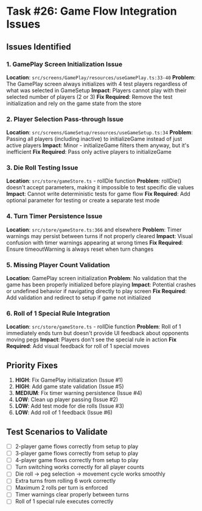# Task #26: Game Flow Integration Issues

## Issues Identified

### 1. GamePlay Screen Initialization Issue
**Location**: `src/screens/GamePlay/resources/useGamePlay.ts:33-40`
**Problem**: The GamePlay screen always initializes with 4 test players regardless of what was selected in GameSetup
**Impact**: Players cannot play with their selected number of players (2 or 3)
**Fix Required**: Remove the test initialization and rely on the game state from the store

### 2. Player Selection Pass-through Issue  
**Location**: `src/screens/GameSetup/resources/useGameSetup.ts:34`
**Problem**: Passing all players (including inactive) to initializeGame instead of just active players
**Impact**: Minor - initializeGame filters them anyway, but it's inefficient
**Fix Required**: Pass only active players to initializeGame

### 3. Die Roll Testing Issue
**Location**: `src/store/gameStore.ts` - rollDie function
**Problem**: rollDie() doesn't accept parameters, making it impossible to test specific die values
**Impact**: Cannot write deterministic tests for game flow
**Fix Required**: Add optional parameter for testing or create a separate test mode

### 4. Turn Timer Persistence Issue
**Location**: `src/store/gameStore.ts:366` and elsewhere
**Problem**: Timer warnings may persist between turns if not properly cleared
**Impact**: Visual confusion with timer warnings appearing at wrong times
**Fix Required**: Ensure timeoutWarning is always reset when turn changes

### 5. Missing Player Count Validation
**Location**: GamePlay screen initialization
**Problem**: No validation that the game has been properly initialized before playing
**Impact**: Potential crashes or undefined behavior if navigating directly to play screen
**Fix Required**: Add validation and redirect to setup if game not initialized

### 6. Roll of 1 Special Rule Integration
**Location**: `src/store/gameStore.ts` - rollDie function
**Problem**: Roll of 1 immediately ends turn but doesn't provide UI feedback about opponents moving pegs
**Impact**: Players don't see the special rule in action
**Fix Required**: Add visual feedback for roll of 1 special moves

## Priority Fixes

1. **HIGH**: Fix GamePlay initialization (Issue #1)
2. **HIGH**: Add game state validation (Issue #5) 
3. **MEDIUM**: Fix timer warning persistence (Issue #4)
4. **LOW**: Clean up player passing (Issue #2)
5. **LOW**: Add test mode for die rolls (Issue #3)
6. **LOW**: Add roll of 1 feedback (Issue #6)

## Test Scenarios to Validate

- [ ] 2-player game flows correctly from setup to play
- [ ] 3-player game flows correctly from setup to play  
- [ ] 4-player game flows correctly from setup to play
- [ ] Turn switching works correctly for all player counts
- [ ] Die roll → peg selection → movement cycle works smoothly
- [ ] Extra turns from rolling 6 work correctly
- [ ] Maximum 2 rolls per turn is enforced
- [ ] Timer warnings clear properly between turns
- [ ] Roll of 1 special rule executes correctly